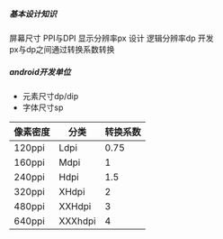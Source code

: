 ##### 基本设计知识
屏幕尺寸
PPI与DPI
显示分辨率px   设计
逻辑分辨率dp   开发    
px与dp之间通过转换系数转换


##### android开发单位
- 元素尺寸dp/dip  
- 字体尺寸sp

|像素密度  |分类     |转换系数|
|---------|---------|-------|
|120ppi |Ldpi       |0.75|
|160ppi |Mdpi       |1|
|240ppi |Hdpi       |1.5|
|320ppi |XHdpi      |2|
|480ppi |XXHdpi     |3|
|640ppi |XXXhdpi    |4|



